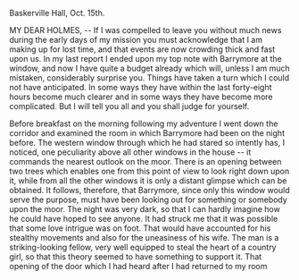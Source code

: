 Baskerville Hall, Oct. 15th.

MY DEAR HOLMES, -- If I was compelled to leave you without much news
during the early days of my mission you must acknowledge that I am
making up for lost time, and that events are now crowding thick and fast
upon us. In my last report I ended upon my top note with Barrymore at
the window, and now I have quite a budget already which will, unless I
am much mistaken, considerably surprise you. Things have taken a turn
which I could not have anticipated. In some ways they have within the
last forty-eight hours become much clearer and in some ways they have
become more complicated. But I will tell you all and you shall judge for
yourself.

Before breakfast on the morning following my adventure I went down the
corridor and examined the room in which Barrymore had been on the night
before. The western window through which he had stared so intently has,
I noticed, one peculiarity above all other windows in the house -- it
commands the nearest outlook on the moor. There is an opening between
two trees which enables one from this point of view to look right down
upon it, while from all the other windows it is only a distant glimpse
which can be obtained. It follows, therefore, that Barrymore, since only
this window would serve the purpose, must have been looking out for
something or somebody upon the moor. The night was very dark, so that I
can hardly imagine how he could have hoped to see anyone. It had struck
me that it was possible that some love intrigue was on foot. That would
have accounted for his stealthy movements and also for the uneasiness of
his wife. The man is a striking-looking fellow, very well equipped to
steal the heart of a country girl, so that this theory seemed to have
something to support it. That opening of the door which I had heard
after I had returned to my room
